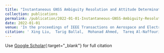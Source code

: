 ```yaml
---
title: "Instantaneous GNSS Ambiguity Resolution and Attitude Determination via Riemannian Manifold Optimization"
collection: publications
permalink: /publication/2022-01-01-Instantaneous-GNSS-Ambiguity-Resolution-and-Attitude-Determination-via-Riemannian-Manifold-Optimization
date: 2022-01-01
venue: 'In the proceedings of IEEE Transactions on Aerospace and Electronic Systems'
citation: ' Xing Liu,  Tarig Ballal,  Mohanad Ahmed,  Tareq Al-Naffouri, &quot;Instantaneous GNSS Ambiguity Resolution and Attitude Determination via Riemannian Manifold Optimization.&quot; In the proceedings of IEEE Transactions on Aerospace and Electronic Systems, 2022.'
---
```

Use [Google Scholar](https://scholar.google.com/scholar?q=Instantaneous+GNSS+Ambiguity+Resolution+and+Attitude+Determination+via+Riemannian+Manifold+Optimization){:target="_blank"} for full citation